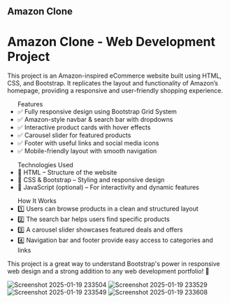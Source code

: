 ## Amazon Clone
<h1>Amazon Clone - Web Development Project</h1>
<p>This project is an Amazon-inspired eCommerce website built using HTML, CSS, and Bootstrap. It replicates the layout and functionality of Amazon’s homepage, providing a responsive and user-friendly shopping experience.</p>

<ul>Features
<li>✅ Fully responsive design using Bootstrap Grid System</li>
<li>✅ Amazon-style navbar & search bar with dropdowns</li>
<li>✅ Interactive product cards with hover effects</li>
<li>✅ Carousel slider for featured products</li>
<li>✅ Footer with useful links and social media icons</li>
<li>✅ Mobile-friendly layout with smooth navigation</li>
</ul>
<ul>Technologies Used
<li>🔹 HTML – Structure of the website</li>
<li>🔹 CSS & Bootstrap – Styling and responsive design</li>
<li>🔹 JavaScript (optional) – For interactivity and dynamic features</li>
</ul>
<ul>How It Works
<li>1️⃣ Users can browse products in a clean and structured layout</li>
<li>2️⃣ The search bar helps users find specific products</li>
<li>3️⃣ A carousel slider showcases featured deals and offers</li>
<li>4️⃣ Navigation bar and footer provide easy access to categories and links</li>
</ul>
<p>This project is a great way to understand Bootstrap's power in responsive web design and a strong addition to any web development portfolio! 🚀</p>

![Screenshot 2025-01-19 233504](https://github.com/user-attachments/assets/e7674b3b-30db-471e-b89f-59b426d971c6)
![Screenshot 2025-01-19 233529](https://github.com/user-attachments/assets/8db96ac3-706e-4adf-b7ae-92469987f859)
![Screenshot 2025-01-19 233549](https://github.com/user-attachments/assets/bd0d8077-9e3c-43cb-8929-6e547e8cca84)
![Screenshot 2025-01-19 233608](https://github.com/user-attachments/assets/e9ca85fe-b7c0-435b-a642-60cb5a3bd57f)
